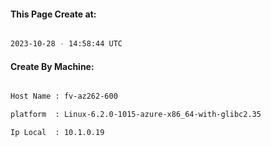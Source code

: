 
   
#### This Page Create at:

```bash

2023-10-28 - 14:58:44 UTC

```

#### Create By Machine:

```bash

Host Name : fv-az262-600

platform  : Linux-6.2.0-1015-azure-x86_64-with-glibc2.35

Ip Local  : 10.1.0.19

```

